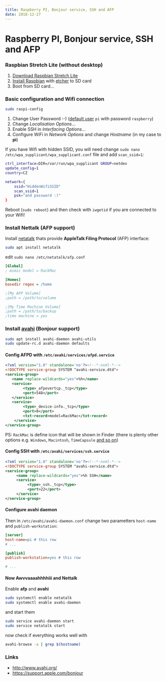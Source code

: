 ```yaml
---
title: Raspberry PI, Bonjour service, SSH and AFP
date: 2018-12-27
---
```


# Raspberry PI, Bonjour service, SSH and AFP

### Raspbian Stretch Lite (without desktop)

1. [Download Raspbian Stretch Lite](https://downloads.raspberrypi.org/raspbian_lite_latest)
2. [Install Raspbian](https://www.raspberrypi.org/documentation/installation/installing-images/README.md) with [etcher](https://www.balena.io/etcher/) to SD card
3. Boot from SD card...

### Basic configuration and Wifi connection

```bash
sudo raspi-config
```

1. Change User Password :-) ([default user](https://www.raspberrypi.org/documentation/linux/usage/users.md) `pi` with password `raspberry`)
2. Change *Localisation Options*...
3. Enable SSH in *Interfacing Options*...
4. Configure WiFi in *Network Options* and change *Hostname* (in my case to **pi**)

If you have Wifi with hidden SSID, you will need change `sudo nano /etc/wpa_supplicant/wpa_supplicant.conf` file
and add `scan_ssid=1`:

```bash
ctrl_interface=DIR=/var/run/wpa_supplicant GROUP=netdev
update_config=1
country=CZ

network={
	ssid="HiddenWifiSSID"
	scan_ssid=1
	psk="and password :)"
}
```

Reboot (`sudo reboot`) and then check with `iwgetid` if you are connected to your Wifi!

### Install Nettalk (AFP support)

Install [netatalk](http://netatalk.sourceforge.net/) thats provide **AppleTalk Filing Protocol** (AFP) interface:

```bash
sudo apt install netatalk
```

edit `sudo nano /etc/netatalk/afp.conf`

```ini
[Global]
; mimic model = RackMac

[Homes]
basedir regex = /home

;[My AFP Volume]
;path = /path/to/volume

;[My Time Machine Volume]
;path = /path/to/backup
;time machine = yes
```

### Install [avahi](https://www.avahi.org/) (Bonjour support)

```bash
sudo apt install avahi-daemon avahi-utils
sudo update-rc.d avahi-daemon defaults
```

#### Config AFPD with `/etc/avahi/services/afpd.service`

```xml
<?xml version="1.0" standalone='no'?><!--*-nxml-*-->
<!DOCTYPE service-group SYSTEM "avahi-service.dtd">
<service-group>
   <name replace-wildcards="yes">%h</name>
   <service>
        <type>_afpovertcp._tcp</type>
        <port>548</port>
   </service>
   <service>
        <type>_device-info._tcp</type>
        <port>0</port>
        <txt-record>model=RackMac</txt-record>
    </service>
</service-group>
```

PS: `RackMac` is define icon that will be shown in Finder (there is plenty other options e.g. `Windows`, `Macintosh`, `TimeCapsule` [and so on](https://www.google.com/?q=avahi%20icons))

#### Config SSH with `/etc/avahi/services/ssh.service`

```xml
<?xml version="1.0" standalone='no'?><!--*-nxml-*-->
<!DOCTYPE service-group SYSTEM "avahi-service.dtd">
<service-group>
     <name replace-wildcards="yes">%h SSH</name>
     <service>
          <type>_ssh._tcp</type>
          <port>22</port>
     </service>
</service-group>
```

#### Configure avahi daemon

Then in `/etc/avahi/avahi-daemon.conf` change two parametters `host-name` and `publish-workstation`:

```ini
[server]
host-name=pi # this row
# ...

[publish]
publish-workstation=yes # this row

# ...
```

#### Now Awvvaaaahhhhiii and Nettalk

Enable **afp** and **avahi**

```bash
sudo systemctl enable netatalk
sudo systemctl enable avahi-daemon
```

and start them

```bash
sudo service avahi-daemon start
sudo service netatalk start
```

now check if everything works well with

```bash
avahi-browse -a | grep $(hostname)
```

### Links

* http://www.avahi.org/
* https://support.apple.com/bonjour
